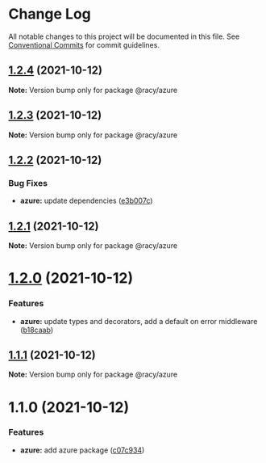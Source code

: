 # Change Log

All notable changes to this project will be documented in this file.
See [Conventional Commits](https://conventionalcommits.org) for commit guidelines.

## [1.2.4](https://github.com/diegoazh/racy/compare/@racy/azure@1.2.3...@racy/azure@1.2.4) (2021-10-12)

**Note:** Version bump only for package @racy/azure





## [1.2.3](https://github.com/diegoazh/racy/compare/@racy/azure@1.2.2...@racy/azure@1.2.3) (2021-10-12)

**Note:** Version bump only for package @racy/azure





## [1.2.2](https://github.com/diegoazh/racy/compare/@racy/azure@1.2.0...@racy/azure@1.2.2) (2021-10-12)


### Bug Fixes

* **azure:** update dependencies ([e3b007c](https://github.com/diegoazh/racy/commit/e3b007cbbd40f853fac94c7bc197e1f574b55ffb))





## [1.2.1](https://github.com/diegoazh/racy/compare/@racy/azure@1.2.0...@racy/azure@1.2.1) (2021-10-12)

**Note:** Version bump only for package @racy/azure





# [1.2.0](https://github.com/diegoazh/racy/compare/@racy/azure@1.1.1...@racy/azure@1.2.0) (2021-10-12)


### Features

* **azure:** update types and decorators, add a default on error middleware ([b18caab](https://github.com/diegoazh/racy/commit/b18caabf3f31eead8073778fa70b9dfc2224fc25))





## [1.1.1](https://github.com/diegoazh/racy/compare/@racy/azure@1.1.0...@racy/azure@1.1.1) (2021-10-12)

**Note:** Version bump only for package @racy/azure





# 1.1.0 (2021-10-12)


### Features

* **azure:** add azure package ([c07c934](https://github.com/diegoazh/racy/commit/c07c9343221b0026941abafcacd27219cc299647))

